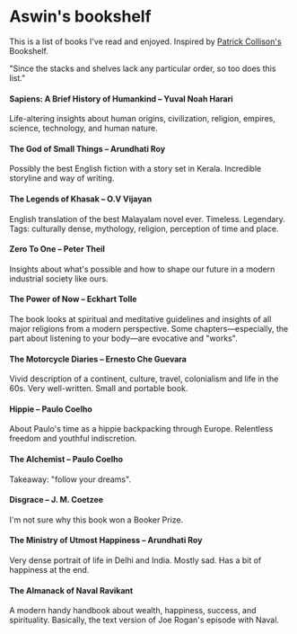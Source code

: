 # Aswin's bookshelf

This is a list of books I've read and enjoyed. Inspired by [Patrick Collison's](https://patrickcollison.com/bookshelf) Bookshelf.

"Since the stacks and shelves lack any particular order, so too does this list."

#### Sapiens: A Brief History of Humankind – Yuval Noah Harari
Life-altering insights about human origins, civilization, religion, 
empires, science, technology, and human nature.

#### The God of Small Things – Arundhati Roy
Possibly the best English fiction with a story set in Kerala. Incredible storyline
and way of writing.

#### The Legends of Khasak – O.V Vijayan
English translation of the best Malayalam novel ever. Timeless. Legendary.
Tags: culturally dense, mythology, religion, perception of time
and place.

#### Zero To One – Peter Theil
Insights about what's possible and how to shape our future
in a modern industrial society like ours.

#### The Power of Now – Eckhart Tolle
The book looks at spiritual and meditative guidelines and insights of all
major religions from a modern perspective. Some chapters—especially, the
part about listening to your body—are evocative and "works".

#### The Motorcycle Diaries – Ernesto Che Guevara
Vivid description of a continent, culture, travel, colonialism and life
in the 60s.
Very well-written. Small and portable book.

#### Hippie – Paulo Coelho
About Paulo's time as a hippie backpacking through Europe. 
Relentless freedom and youthful indiscretion.

#### The Alchemist – Paulo Coelho
Takeaway: "follow your dreams".

#### Disgrace – J. M. Coetzee
I'm not sure why this book won a Booker Prize.

#### The Ministry of Utmost Happiness – Arundhati Roy
Very dense portrait of life in Delhi and India.
Mostly sad. Has a bit of happiness at the end.

#### The Almanack of Naval Ravikant
A modern handy handbook about wealth, happiness, success, and spirituality.
Basically, the text version of Joe Rogan's episode with Naval.
